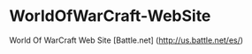 WorldOfWarCraft-WebSite
=======================

World Of WarCraft Web Site [Battle.net] (http://us.battle.net/es/)
